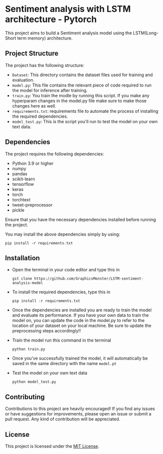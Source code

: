 # Sentiment analysis with LSTM architecture - Pytorch

This project aims to build a Sentiment analysis model using the LSTM(Long-Short term memory) architecture.

## Project Structure

The project has the following structure:

- `Dataset`: This directory contains the dataset files used for training and evaluation.
- `model.py`: This file contains the relevant piece of code required to run the model for inference after training.
- `train.py`: You train the modle by running this script. If you make any hyperparam changes in the model.py file make sure to make those changes here as well.
- `requirements.txt`: requirements file to automate the process of installing the required dependencies.
- `model_test.py`: This is the script you'll run to test the model on your own text data.

## Dependencies

The project requires the following dependencies:

- Python 3.9 or higher
- numpy
- pandas
- scikit-learn
- tensorflow
- keras
- torch
- torchtext
- tweet-preprocessor
- pickle

Ensure that you have the necessary dependencies installed before running the project.

You may install the above dependencies simply by using:

    pip install -r requirements.txt

## Installation

- Open the terminal in your code editor and type this in

    `git clone https://github.com/GraphicsMonster/LSTM-sentiment-analysis-model`

- To install the required dependencies, type this in

    `pip install -r requirements.txt`

- Once the dependencies are installed you are ready to train the model and evaluate its performance. If you have your own data to train the model on, you can update the code in the model.py to refer to the location of your dataset on your local machine. Be sure to update the preprocessing steps accordingly!!

- Train the model run this command in the terminal

    `python train.py`

- Once you've successfully trained the model, it will automatically be saved in the same directory with the name `model.pt`

- Test the model on your own text data

    `python model_test.py`

## Contributing

Contributions to this project are heavily encouraged! If you find any issues or have suggestions for improvements, please open an issue or submit a pull request. Any kind of contribution will be appreciated.

## License

This project is licensed under the [MIT License](LICENSE).
